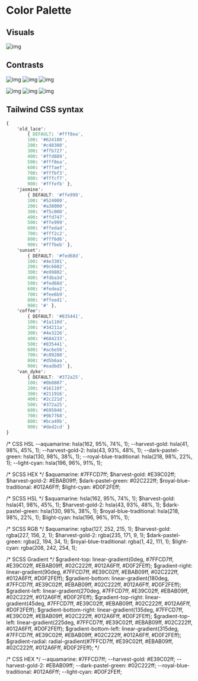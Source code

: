 # Color Palette

## Visuals

![img](./assets/bigT-color-palette.png)

## Contrasts

![img](./assets/light-1.jpg)
![img](./assets/light-header-1.jpg)
![img](./assets/light-header-2.jpg)

![img](./assets/dark-1.jpg)
![img](./assets/dark-header-1.jpg)
![img](./assets/dark-header-2.jpg)

## Tailwind CSS syntax

```css
{ 
	'old_lace': 
		{ DEFAULT: '#fff8ea',
		100: '#624100',
		200: '#c48300',
		300: '#ffb727',
		400: '#ffd889',
		500: '#fff8ea',
		600: '#fffaef',
		700: '#fffbf3',
		800: '#fffcf7',
		900: '#fffefb' },
	'jasmine': 
		{ DEFAULT: '#ffe999',
		100: '#524000',
		200: '#a38000',
		300: '#f5c000',
		400: '#ffd747',
		500: '#ffe999',
		600: '#ffedad',
		700: '#fff2c2',
		800: '#fff6d6',
		900: '#fffbeb' },
	'sunset': 
		{ DEFAULT: '#fed68d',
		100: '#4e3301',
		200: '#9c6602',
		300: '#e99802',
		400: '#fdba3d',
		500: '#fed68d',
		600: '#fedea2',
		700: '#fee6b9',
		800: '#ffeed1',
		900: '#' },
	'coffee': 
		{ DEFAULT: '#835441',
		100: '#1a110d',
		200: '#34211a',
		300: '#4e3226',
		400: '#684233',
		500: '#835441',
		600: '#ac6e56',
		700: '#c09280',
		800: '#d5b6aa',
		900: '#eadbd5' },
	'van_dyke': 
		{ DEFAULT: '#372a25',
		100: '#0b0807',
		200: '#16110f',
		300: '#211916',
		400: '#2c221d',
		500: '#372a25',
		600: '#695046',
		700: '#9b7768',
		800: '#bca49b',
		900: '#ded2cd' } 
}
```




/* CSS HSL
--aquamarine: hsla(162, 95%, 74%, 1);
--harvest-gold: hsla(41, 98%, 45%, 1);
--harvest-gold-2: hsla(43, 93%, 48%, 1);
--dark-pastel-green: hsla(130, 98%, 38%, 1);
--royal-blue-traditional: hsla(218, 98%, 22%, 1);
--light-cyan: hsla(196, 96%, 91%, 1);

/* SCSS HEX */
$aquamarine: #7FFCD7ff;
$harvest-gold: #E39C02ff;
$harvest-gold-2: #EBAB09ff;
$dark-pastel-green: #02C222ff;
$royal-blue-traditional: #012A6Fff;
$light-cyan: #D0F2FEff;

/* SCSS HSL */
$aquamarine: hsla(162, 95%, 74%, 1);
$harvest-gold: hsla(41, 98%, 45%, 1);
$harvest-gold-2: hsla(43, 93%, 48%, 1);
$dark-pastel-green: hsla(130, 98%, 38%, 1);
$royal-blue-traditional: hsla(218, 98%, 22%, 1);
$light-cyan: hsla(196, 96%, 91%, 1);

/* SCSS RGB */
$aquamarine: rgba(127, 252, 215, 1);
$harvest-gold: rgba(227, 156, 2, 1);
$harvest-gold-2: rgba(235, 171, 9, 1);
$dark-pastel-green: rgba(2, 194, 34, 1);
$royal-blue-traditional: rgba(1, 42, 111, 1);
$light-cyan: rgba(208, 242, 254, 1);

/* SCSS Gradient */
$gradient-top: linear-gradient(0deg, #7FFCD7ff, #E39C02ff, #EBAB09ff, #02C222ff, #012A6Fff, #D0F2FEff);
$gradient-right: linear-gradient(90deg, #7FFCD7ff, #E39C02ff, #EBAB09ff, #02C222ff, #012A6Fff, #D0F2FEff);
$gradient-bottom: linear-gradient(180deg, #7FFCD7ff, #E39C02ff, #EBAB09ff, #02C222ff, #012A6Fff, #D0F2FEff);
$gradient-left: linear-gradient(270deg, #7FFCD7ff, #E39C02ff, #EBAB09ff, #02C222ff, #012A6Fff, #D0F2FEff);
$gradient-top-right: linear-gradient(45deg, #7FFCD7ff, #E39C02ff, #EBAB09ff, #02C222ff, #012A6Fff, #D0F2FEff);
$gradient-bottom-right: linear-gradient(135deg, #7FFCD7ff, #E39C02ff, #EBAB09ff, #02C222ff, #012A6Fff, #D0F2FEff);
$gradient-top-left: linear-gradient(225deg, #7FFCD7ff, #E39C02ff, #EBAB09ff, #02C222ff, #012A6Fff, #D0F2FEff);
$gradient-bottom-left: linear-gradient(315deg, #7FFCD7ff, #E39C02ff, #EBAB09ff, #02C222ff, #012A6Fff, #D0F2FEff);
$gradient-radial: radial-gradient(#7FFCD7ff, #E39C02ff, #EBAB09ff, #02C222ff, #012A6Fff, #D0F2FEff); */

/* CSS HEX */
--aquamarine: #7FFCD7ff;
--harvest-gold: #E39C02ff;
--harvest-gold-2: #EBAB09ff;
--dark-pastel-green: #02C222ff;
--royal-blue-traditional: #012A6Fff;
--light-cyan: #D0F2FEff;